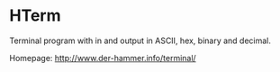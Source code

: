 HTerm
=====

Terminal program with in and output in ASCII, hex, binary and decimal.

Homepage: http://www.der-hammer.info/terminal/

